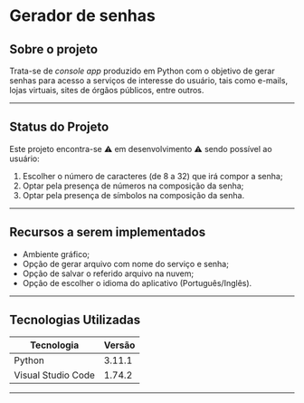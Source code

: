 # Gerador de senhas

## Sobre o projeto
Trata-se de *console app* produzido em Python com o objetivo de gerar senhas para acesso a serviços de interesse do usuário, tais como e-mails, lojas virtuais, sites de órgãos públicos, entre outros.

------------
## Status do Projeto
Este projeto encontra-se ⚠️ em desenvolvimento ⚠️ sendo possível ao usuário:
1. Escolher o número de caracteres (de 8 a 32) que irá compor a senha;
2. Optar pela presença de números na composição da senha;
3. Optar pela presença de símbolos na composição da senha.

------------
## Recursos a serem implementados
- Ambiente gráfico;
- Opção de gerar arquivo com nome do serviço e senha;
- Opção de salvar o referido arquivo na nuvem;
- Opção de escolher o idioma do aplicativo (Português/Inglês).

------------
## Tecnologias Utilizadas
| Tecnologia  | Versão  |
| ------------ | ------------ |
| Python | 3.11.1 |
| Visual Studio Code | 1.74.2 |

------------